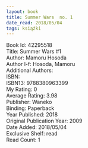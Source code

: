 ```yaml
---
layout: book
title: Summer Wars  no. 1
date_read: 2018/05/04
tags: książki
---
```


Book Id: 42295518<br />
Title: Summer Wars #1<br />
Author: Mamoru Hosoda<br />
Author l-f: Hosoda, Mamoru<br />
Additional Authors: <br />
ISBN: <br />
ISBN13: 9788380963399<br />
My Rating: 0<br />
Average Rating: 3.98<br />
Publisher: Waneko<br />
Binding: Paperback<br />
Year Published: 2018<br />
Original Publication Year: 2009<br />
Date Added: 2018/05/04<br />
Exclusive Shelf: read<br />
Read Count: 1<br />


